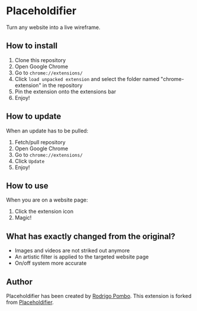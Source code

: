 # Placeholdifier

Turn any website into a live wireframe.

## How to install
1. Clone this repository
2. Open Google Chrome
3. Go to `chrome://extensions/`
4. Click `load unpacked extension` and select the folder named "chrome-extension" in the repository
5. Pin the extension onto the extensions bar
6. Enjoy!

## How to update
When an update has to be pulled:
1. Fetch/pull repository
2. Open Google Chrome
3. Go to `chrome://extensions/`
4. Click `Update`
5. Enjoy!

## How to use
When you are on a website page:
1. Click the extension icon
2. Magic!

## What has exactly changed from the original?
- Images and videos are not striked out anymore
- An artistic filter is applied to the targeted website page
- On/off system more accurate

## Author
Placeholdifier has been created by [Rodrigo Pombo](https://github.com/pomber). This extension is forked from [Placeholdifier](https://github.com/pomber/placeholdifier).
